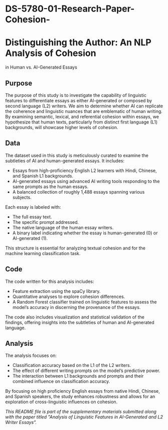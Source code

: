 # DS-5780-01-Research-Paper-Cohesion-
# Distinguishing the Author: An NLP Analysis of Cohesion
in Human vs. AI-Generated Essays


## Purpose

The purpose of this study is to investigate the capability of linguistic features to differentiate essays as either AI-generated or composed by second language (L2) writers. We aim to determine whether AI can replicate the coherence and linguistic nuances that are emblematic of human writing. By examining semantic, lexical, and referential cohesion within essays, we hypothesize that human texts, particularly from distinct first language (L1) backgrounds, will showcase higher levels of cohesion.

## Data

The dataset used in this study is meticulously curated to examine the subtleties of AI and human-generated essays. It includes:

- Essays from high-proficiency English L2 learners with Hindi, Chinese, and Spanish L1 backgrounds.
- AI-generated essays using advanced AI writing tools responding to the same prompts as the human essays.
- A balanced collection of roughly 1,488 essays spanning various subjects.

Each essay is labeled with:

- The full essay text.
- The specific prompt addressed.
- The native language of the human essay writers.
- A binary label indicating whether the essay is human-generated (0) or AI-generated (1).

This structure is essential for analyzing textual cohesion and for the machine learning classification task.

## Code

The code written for this analysis includes:

- Feature extraction using the spaCy library.
- Quantitative analyses to explore cohesion differences.
- A Random Forest classifier trained on linguistic features to assess the model’s accuracy in discerning the provenance of the essays.

The code also includes visualization and statistical validation of the findings, offering insights into the subtleties of human and AI-generated language.

## Analysis

The analysis focuses on:

- Classification accuracy based on the L1 of the L2 writers.
- The effect of different writing prompts on the model’s predictive power.
- The interaction between L1 backgrounds and prompts and their combined influence on classification accuracy.

By focusing on high proficiency English essays from native Hindi, Chinese, and Spanish speakers, the study enhances robustness and allows for an exploration of cross-linguistic influences on cohesion.


*This README file is part of the supplementary materials submitted along with the paper titled "Analysis of Linguistic Features in AI-Generated and L2 Writer Essays".*
